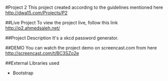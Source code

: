#Project 2
This project created according to the guidelines mentioned here <http://dwa15.com/Projects/P2>

##Live Project
To view the project live, follow this link <http://p2.ahmedsaleh.net/>

##Project Description
It's a xkcd password generator.

##DEMO
You can watch the project demo on screencast.com from here <http://screencast.com/t/BC3SZo2e>


##External Libraries used
* Bootstrap





